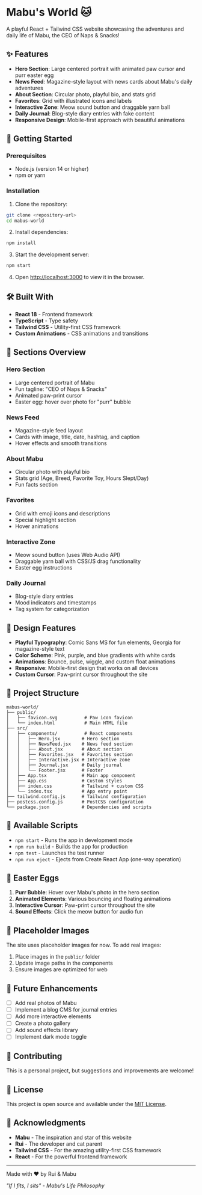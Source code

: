 # Mabu's World 🐱

A playful React + Tailwind CSS website showcasing the adventures and daily life of Mabu, the CEO of Naps & Snacks!

## ✨ Features

- **Hero Section**: Large centered portrait with animated paw cursor and purr easter egg
- **News Feed**: Magazine-style layout with news cards about Mabu's daily adventures
- **About Section**: Circular photo, playful bio, and stats grid
- **Favorites**: Grid with illustrated icons and labels
- **Interactive Zone**: Meow sound button and draggable yarn ball
- **Daily Journal**: Blog-style diary entries with fake content
- **Responsive Design**: Mobile-first approach with beautiful animations

## 🚀 Getting Started

### Prerequisites
- Node.js (version 14 or higher)
- npm or yarn

### Installation

1. Clone the repository:
```bash
git clone <repository-url>
cd mabus-world
```

2. Install dependencies:
```bash
npm install
```

3. Start the development server:
```bash
npm start
```

4. Open [http://localhost:3000](http://localhost:3000) to view it in the browser.

## 🛠️ Built With

- **React 18** - Frontend framework
- **TypeScript** - Type safety
- **Tailwind CSS** - Utility-first CSS framework
- **Custom Animations** - CSS animations and transitions

## 📱 Sections Overview

### Hero Section
- Large centered portrait of Mabu
- Fun tagline: "CEO of Naps & Snacks"
- Animated paw-print cursor
- Easter egg: hover over photo for "purr" bubble

### News Feed
- Magazine-style feed layout
- Cards with image, title, date, hashtag, and caption
- Hover effects and smooth transitions

### About Mabu
- Circular photo with playful bio
- Stats grid (Age, Breed, Favorite Toy, Hours Slept/Day)
- Fun facts section

### Favorites
- Grid with emoji icons and descriptions
- Special highlight section
- Hover animations

### Interactive Zone
- Meow sound button (uses Web Audio API)
- Draggable yarn ball with CSS/JS drag functionality
- Easter egg instructions

### Daily Journal
- Blog-style diary entries
- Mood indicators and timestamps
- Tag system for categorization

## 🎨 Design Features

- **Playful Typography**: Comic Sans MS for fun elements, Georgia for magazine-style text
- **Color Scheme**: Pink, purple, and blue gradients with white cards
- **Animations**: Bounce, pulse, wiggle, and custom float animations
- **Responsive**: Mobile-first design that works on all devices
- **Custom Cursor**: Paw-print cursor throughout the site

## 📁 Project Structure

```
mabus-world/
├── public/
│   ├── favicon.svg          # Paw icon favicon
│   └── index.html           # Main HTML file
├── src/
│   ├── components/          # React components
│   │   ├── Hero.jsx        # Hero section
│   │   ├── NewsFeed.jsx    # News feed section
│   │   ├── About.jsx       # About section
│   │   ├── Favorites.jsx   # Favorites section
│   │   ├── Interactive.jsx # Interactive zone
│   │   ├── Journal.jsx     # Daily journal
│   │   └── Footer.jsx      # Footer
│   ├── App.tsx             # Main app component
│   ├── App.css             # Custom styles
│   ├── index.css           # Tailwind + custom CSS
│   └── index.tsx           # App entry point
├── tailwind.config.js      # Tailwind configuration
├── postcss.config.js       # PostCSS configuration
└── package.json            # Dependencies and scripts
```

## 🎯 Available Scripts

- `npm start` - Runs the app in development mode
- `npm run build` - Builds the app for production
- `npm test` - Launches the test runner
- `npm run eject` - Ejects from Create React App (one-way operation)

## 🐾 Easter Eggs

1. **Purr Bubble**: Hover over Mabu's photo in the hero section
2. **Animated Elements**: Various bouncing and floating animations
3. **Interactive Cursor**: Paw-print cursor throughout the site
4. **Sound Effects**: Click the meow button for audio fun

## 📸 Placeholder Images

The site uses placeholder images for now. To add real images:
1. Place images in the `public/` folder
2. Update image paths in the components
3. Ensure images are optimized for web

## 🌟 Future Enhancements

- [ ] Add real photos of Mabu
- [ ] Implement a blog CMS for journal entries
- [ ] Add more interactive elements
- [ ] Create a photo gallery
- [ ] Add sound effects library
- [ ] Implement dark mode toggle

## 🤝 Contributing

This is a personal project, but suggestions and improvements are welcome!

## 📄 License

This project is open source and available under the [MIT License](LICENSE).

## 🙏 Acknowledgments

- **Mabu** - The inspiration and star of this website
- **Rui** - The developer and cat parent
- **Tailwind CSS** - For the amazing utility-first CSS framework
- **React** - For the powerful frontend framework

---

Made with ❤️ by Rui & Mabu

*"If I fits, I sits" - Mabu's Life Philosophy*

